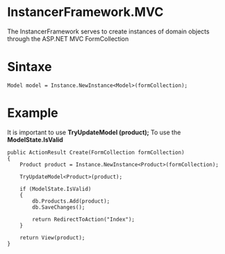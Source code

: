 # InstancerFramework.MVC
The InstancerFramework serves to create instances of domain objects through the ASP.NET MVC FormCollection

# Sintaxe
    Model model = Instance.NewInstance<Model>(formCollection);

# Example

It is important to use __TryUpdateModel <Product> (product);__ To use the __ModelState.IsValid__

    public ActionResult Create(FormCollection formCollection)
    {
        Product product = Instance.NewInstance<Product>(formCollection);

        TryUpdateModel<Product>(product);

        if (ModelState.IsValid)
        {
            db.Products.Add(product);
            db.SaveChanges();

            return RedirectToAction("Index");
        }

        return View(product);
    }
    
